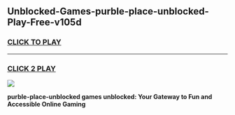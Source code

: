 
## Unblocked-Games-purble-place-unblocked-Play-Free-v105d
<h3>
<a href="https://premium76.site?title=purble-place-unblocked&ref=18A1">CLICK TO PLAY</a></h3>
<hr>

<h3>
<a href="https://premium76.site?title=purble-place-unblocked&ref=18A1">CLICK 2 PLAY</a>
  
</h3>

<a href="https://premium76.site?title=purble-place-unblocked&ref=18A1"><img src="https://clearcache.store/games.png"></a>


**purble-place-unblocked games unblocked: Your Gateway to Fun and Accessible Online Gaming**
